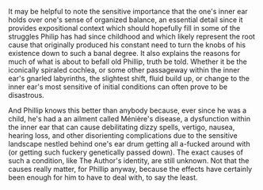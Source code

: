It may be helpful to note the sensitive importance that the one's inner ear holds over one's sense of organized balance, an essential detail since it provides expositional context which should hopefully fill in some of the struggles Philip has had since childhood and which likely represent the root cause that originally produced his constant need to turn the knobs of his existence down to such a banal degree. It also explains the reasons for much of what is about to befall old Phillip, truth be told. Whether it be the iconically spiraled cochlea, or some other passageway within the inner ear's gnarled labyrinths, the slightest shift, fluid build up, or change to the inner ear's most sensitive of initial conditions can often prove to be disastrous.

And Phillip knows this better than anybody because, ever since he was a child, he's had a an ailment called Ménière's disease, a dysfunction within the inner ear that can cause debilitating dizzy spells, vertigo, nausea, hearing loss, and other disorienting complications due to the sensitive landscape nestled behind one's ear drum getting all a-fucked around with (or getting such fuckery genetically passed down). The exact causes of such a condition, like The Author's identity, are still unknown. Not that the causes really matter, for Phillip anyway, because the effects have certainly been enough for him to have to deal with, to say the least.